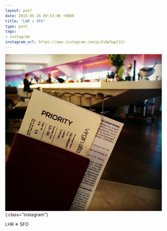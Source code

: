 ```yaml
---
layout: post
date: 2015-05-16 09:53:06 +0000
title: "LHR ✈ SFO"
type: post
tags:
- instagram
instagram_url: https://www.instagram.com/p/2vQw5qpt1I/
---
```


![Instagram - 2vQw5qpt1I](/img/2vQw5qpt1I.jpg){:class="instagram"}

LHR ✈ SFO

